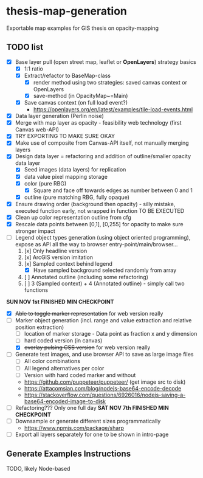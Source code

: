 # thesis-map-generation

Exportable map examples for GIS thesis on opacity-mapping

## TODO list

- [x] Base layer pull (open street map, leaflet or **OpenLayers**) strategy basics
    - [x] 1:1 ratio
    - [x] Extract/refactor to BaseMap-class
        - [x] render method using two strategies: saved canvas context or OpenLayers
        - [x] save-method (in OpacityMap~=Main)
    - [x] Save canvas context (on full load event?)
        - https://openlayers.org/en/latest/examples/tile-load-events.html
- [x] Data layer generation (Perlin noise)
- [x] Merge with map layer as opacity - feasibility web technology (first Canvas web-API)
- [x] TRY EXPORTING TO MAKE SURE OKAY
- [x] Make use of composite from Canvas-API itself, not manually merging layers
- [x] Design data layer = refactoring and addition of outline/smaller opacity data layer
    - [x] Seed images (data layers) for replication
    - [x] data value pixel mapping storage
    - [x] color (pure RBG)
        - [x] Square and face off towards edges as number between 0 and 1
    - [x] outline (pure matching RBG, fully opaque)
- [x] Ensure drawing order (background then opacity) - silly mistake, executed function early, not wrapped in function TO BE EXECUTED
- [x] Clean up color representation outline from cfg
- [x] Rescale data points between [0,1], [0,255] for opacity to make sure stronger impact
- [ ] Legend object types generation (using object oriented programming), expose as API all the way to browser entry-point/main/browser...
    1. [x] Only headline version
    2. [x] ArcGIS version imitation
    3. [x] Sampled context behind legend
        - [x] Have sampled background selected randomly from array
    4. [ ] Annotated outline 
        (including some refactoring)
    5. [ ] 3 (Sampled context) + 4 (Annotated outline) - simply call two functions

**SUN NOV 1st FINISHED MIN CHECKPOINT**

- [x] <strike>Able to toggle marker representation</strike> for web version really
- [ ] Marker object generation (incl. range and value extraction and relative position extraction)
    - [ ] location of marker storage - Data point as fraction x and y dimension
    - [ ] hard coded version (in canvas)
    - [x] <strike>overlay pulsing CSS version</strike> for web version really
- [ ] Generate test images, and use browser API to save as large image files
    - [ ] All color combinations
    - [ ] All legend alternatives per color
    - [ ] Version with hard coded marker and without
    - https://github.com/puppeteer/puppeteer/ (get image src to disk)
    - https://attacomsian.com/blog/nodejs-base64-encode-decode
    - https://stackoverflow.com/questions/6926016/nodejs-saving-a-base64-encoded-image-to-disk
- [ ] Refactoring??? Only one full day
**SAT NOV 7th FINISHED MIN CHECKPOINT**
- [ ] Downsample or generate different sizes programmatically
    - https://www.npmjs.com/package/sharp
- [ ] Export all layers separately for one to be shown in intro-page

## Generate Examples Instructions
TODO, likely Node-based